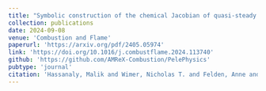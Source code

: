 ```yaml
---
title: "Symbolic construction of the chemical Jacobian of quasi-steady state (QSS) chemistries for Exascale computing platforms"
collection: publications
date: 2024-09-08
venue: 'Combustion and Flame'
paperurl: 'https://arxiv.org/pdf/2405.05974'
link: 'https://doi.org/10.1016/j.combustflame.2024.113740'
github: 'https://github.com/AMReX-Combustion/PelePhysics'
pubtype: 'journal'
citation: 'Hassanaly, Malik and Wimer, Nicholas T. and Felden, Anne and Esclapez, Lucas and Ream, Julia and Henry de Frahan, Marc T. and Rood, Jon and Day, Marc (2024).&quot; Symbolic construction of the chemical Jacobian of quasi-steady state (QSS) chemistries for Exascale computing platforms.&quot; <i>Combustion and Flame</i>, Volume 270, 113740.'
---
```

